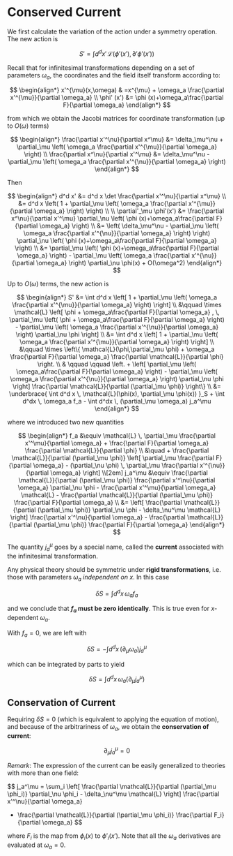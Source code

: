 # Conserved Current

We first calculate the variation of the action under a symmetry operation. The new action is

$$
S' = \int d^d x' \, \mathcal{L}(
    \phi'(x'), \partial' \phi'(x')
)
$$

Recall that for infinitesimal transformations depending on a set of parameters $\omega_a$, the coordinates and the field itself transform according to:

$$
\begin{align*}
    x'^{\mu}(x,\omega)
    & =x^{\mu}
    + \omega_a \frac{\partial x'^{\mu}}{\partial \omega_a}
    \\
    \phi' (x')
    &= \phi (x)+\omega_a\frac{\partial F}{\partial \omega_a}
\end{align*}
$$

from which we obtain the Jacobi matrices for coordinate transformation (up to $O(\omega)$ terms)

$$
\begin{align*}
    \frac{\partial x'^\nu}{\partial x^\mu}
    &= \delta_\mu^\nu + \partial_\mu \left(
        \omega_a \frac{\partial x'^{\mu}}{\partial \omega_a}
    \right)
    \\
    \frac{\partial x^\nu}{\partial x'^\mu}
    &= \delta_\mu^\nu - \partial_\mu \left(
        \omega_a \frac{\partial x'^{\nu}}{\partial \omega_a}
    \right)
\end{align*}
$$

Then

$$
\begin{align*}
    d^d x' 
    &= d^d x \det \frac{\partial x'^\nu}{\partial x^\mu}
    \\
    &= d^d x \left(
        1 + \partial_\mu \left(
            \omega_a \frac{\partial x'^{\mu}}{\partial \omega_a}
        \right)
    \right)
    \\
    \\
    \partial'_\mu \phi'(x')
    &= \frac{\partial x^\nu}{\partial x'^\mu} \partial_\nu
    \left(
        \phi (x)+\omega_a\frac{\partial F}{\partial \omega_a}
    \right)
    \\
    &= \left(
        \delta_\mu^\nu - \partial_\mu \left(
            \omega_a \frac{\partial x'^{\nu}}{\partial \omega_a}
        \right)
    \right) \partial_\nu
    \left(
        \phi (x)+\omega_a\frac{\partial F}{\partial \omega_a}
    \right)
    \\
    &= \partial_\mu \left(
        \phi (x)+\omega_a\frac{\partial F}{\partial \omega_a}
    \right)
    - \partial_\mu \left(
        \omega_a \frac{\partial x'^{\nu}}{\partial \omega_a}
    \right) \partial_\nu \phi(x) 
    + O(\omega^2)
\end{align*}
$$

Up to $O(\omega)$ terms, the new action is

$$
\begin{align*}
    S' 
    &= \int d^d x \left[
        1 + \partial_\mu \left(
            \omega_a \frac{\partial x'^{\mu}}{\partial \omega_a}
        \right)
    \right]
    \\ &\qquad \times
    \mathcal{L} \left[
        \phi + \omega_a\frac{\partial F}{\partial \omega_a}
        , \,
        \partial_\mu \left(
            \phi + \omega_a\frac{\partial F}{\partial \omega_a}
        \right)
        - \partial_\mu \left(
            \omega_a \frac{\partial x'^{\nu}}{\partial \omega_a}
        \right) \partial_\nu \phi
    \right]
    \\
    &= \int d^d x \left[
        1 + \partial_\mu \left(
            \omega_a \frac{\partial x'^{\mu}}{\partial \omega_a}
        \right)
    \right]
    \\ &\qquad \times
    \left\{
        \mathcal{L}(\phi,\partial_\mu \phi)
        + \omega_a \frac{\partial F}{\partial \omega_a}
        \frac{\partial \mathcal{L}}{\partial \phi}
        \right.
        \\ & \qquad \qquad
        \left.
        + \left[
            \partial_\mu \left(
                \omega_a\frac{\partial F}{\partial \omega_a}
            \right)
            - \partial_\mu \left(
                \omega_a \frac{\partial x'^{\nu}}{\partial \omega_a}
            \right) \partial_\nu \phi
        \right]
        \frac{\partial \mathcal{L}}{\partial (\partial_\mu \phi)}
    \right\}
    \\
    &= \underbrace{
        \int d^d x \, 
        \mathcal{L}(\phi(x), \partial_\mu \phi(x))
    }_S 
    + \int d^dx \, \omega_a f_a 
    - \int d^dx \, (\partial_\mu \omega_a) j_a^\mu
\end{align*}
$$

where we introduced two new quantities

$$
\begin{align*}
    f_a &\equiv
    \mathcal{L} \, \partial_\mu 
    \frac{\partial x'^\mu}{\partial \omega_a}
    + \frac{\partial F}{\partial \omega_a}
    \frac{\partial \mathcal{L}}{\partial \phi}
    \\ &\quad
    + 
    \frac{\partial \mathcal{L}}{\partial (\partial_\mu \phi)} 
    \left[
        \partial_\mu \frac{\partial F}{\partial \omega_a}
        - (\partial_\nu \phi) \, 
        \partial_\mu 
        \frac{\partial x'^{\nu}}{\partial \omega_a}
    \right]
    \\[2em]
    j_a^\mu &\equiv
    \frac{\partial \mathcal{L}}{\partial (\partial_\mu \phi)} 
    \frac{\partial x'^\nu}{\partial \omega_a} 
    \partial_\nu \phi
    - \frac{\partial x'^\mu}{\partial \omega_a} \mathcal{L}
    - \frac{\partial \mathcal{L}}{\partial (\partial_\mu \phi)}
    \frac{\partial F}{\partial \omega_a}
    \\
    &=
    \left[
        \frac{\partial \mathcal{L}}{\partial (\partial_\mu \phi)} 
        \partial_\nu \phi
        - \delta_\nu^\mu \mathcal{L}
    \right]
    \frac{\partial x'^\nu}{\partial \omega_a} 
    - \frac{\partial \mathcal{L}}{\partial (\partial_\mu \phi)}
    \frac{\partial F}{\partial \omega_a}
\end{align*}
$$

The quantity $j_a^\mu$ goes by a special name, called the **current** associated with the infinitesimal transformation. 

Any physical theory should be symmetric under **rigid transformations**, i.e. those with parameters $\omega_a$ *independent on $x$*. In this case

$$
\delta S = \int d^dx \, \omega_a f_a 
$$

and we conclude that **$f_a$ must be zero identically**. This is true even for $x$-dependent $\omega_a$. 

With $f_a = 0$, we are left with

$$
\delta S = - \int d^dx \, (\partial_\mu \omega_a) j_a^\mu
$$

which can be integrated by parts to yield

$$
\delta S = \int d^dx \, \omega_a (\partial_\mu j_a^\mu)
$$

## Conservation of Current

Requiring $\delta S = 0$ (which is equivalent to applying the equation of motion), and because of the arbitrariness of $\omega_a$, we obtain the **conservation of current**:

$$
\partial_\mu j_a^\mu = 0
$$

*Remark*: The expression of the current can be easily generalized to theories with more than one field:

$$
j_a^\mu
= \sum_i \left[
    \frac{\partial \mathcal{L}}{\partial (\partial_\mu \phi_i)} 
    \partial_\nu \phi_i
    - \delta_\nu^\mu \mathcal{L}
\right]
\frac{\partial x'^\nu}{\partial \omega_a} 
- \frac{\partial \mathcal{L}}{\partial (\partial_\mu \phi_i)}
\frac{\partial F_i}{\partial \omega_a}
$$

where $F_i$ is the map from $\phi_i(x)$ to $\phi'_i(x')$. Note that all the $\omega_a$ derivatives are evaluated at $\omega_a = 0$.
